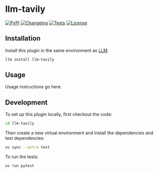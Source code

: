 # llm-tavily

[![PyPI](https://img.shields.io/pypi/v/llm-tavily.svg)](https://pypi.org/project/llm-tavily/)
[![Changelog](https://img.shields.io/github/v/release/ftnext/llm-tavily?include_prereleases&label=changelog)](https://github.com/ftnext/llm-tavily/releases)
[![Tests](https://github.com/ftnext/llm-tavily/actions/workflows/test.yml/badge.svg)](https://github.com/ftnext/llm-tavily/actions/workflows/test.yml)
[![License](https://img.shields.io/badge/license-Apache%202.0-blue.svg)](https://github.com/ftnext/llm-tavily/blob/main/LICENSE)



## Installation

Install this plugin in the same environment as [LLM](https://llm.datasette.io/).
```bash
llm install llm-tavily
```
## Usage

Usage instructions go here.

## Development

To set up this plugin locally, first checkout the code:
```bash
cd llm-tavily
```
Then create a new virtual environment and install the dependencies and test dependencies:
```bash
uv sync --extra test
```
To run the tests:
```bash
uv run pytest
```
